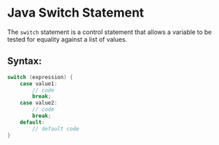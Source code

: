 # Java Switch Statement

The `switch` statement is a control statement that allows a variable to be tested for equality against a list of values.

## Syntax:
```java
switch (expression) {
    case value1:
        // code
        break;
    case value2:
        // code
        break;
    default:
        // default code
}
```